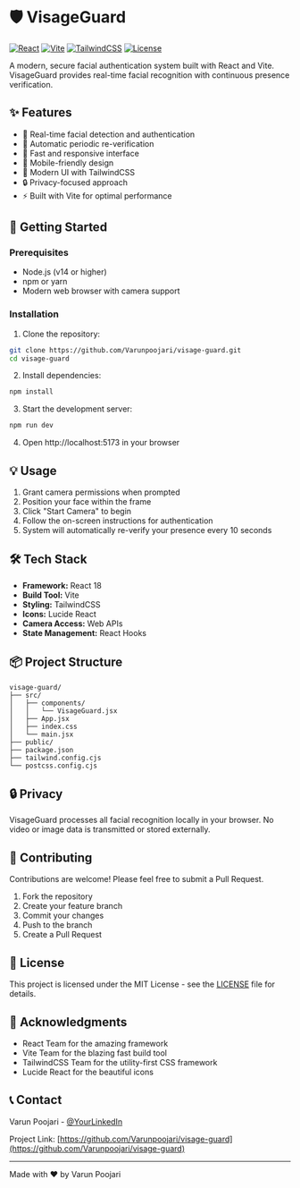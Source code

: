 # 🛡️ VisageGuard

[![React](https://img.shields.io/badge/React-18.2.0-blue.svg)](https://reactjs.org/)
[![Vite](https://img.shields.io/badge/Vite-5.0-blueviolet.svg)](https://vitejs.dev/)
[![TailwindCSS](https://img.shields.io/badge/TailwindCSS-3.4.1-38B2AC.svg)](https://tailwindcss.com/)
[![License](https://img.shields.io/badge/License-MIT-green.svg)](LICENSE)

A modern, secure facial authentication system built with React and Vite. VisageGuard provides real-time facial recognition with continuous presence verification.


## ✨ Features

- 🎥 Real-time facial detection and authentication
- 🔄 Automatic periodic re-verification
- 🚀 Fast and responsive interface
- 📱 Mobile-friendly design
- 🎨 Modern UI with TailwindCSS
- 🔒 Privacy-focused approach
- ⚡ Built with Vite for optimal performance

## 🚀 Getting Started

### Prerequisites

- Node.js (v14 or higher)
- npm or yarn
- Modern web browser with camera support

### Installation

1. Clone the repository:
```bash
git clone https://github.com/Varunpoojari/visage-guard.git
cd visage-guard
```

2. Install dependencies:
```bash
npm install
```

3. Start the development server:
```bash
npm run dev
```

4. Open http://localhost:5173 in your browser

## 💡 Usage

1. Grant camera permissions when prompted
2. Position your face within the frame
3. Click "Start Camera" to begin
4. Follow the on-screen instructions for authentication
5. System will automatically re-verify your presence every 10 seconds

## 🛠️ Tech Stack

- **Framework:** React 18
- **Build Tool:** Vite
- **Styling:** TailwindCSS
- **Icons:** Lucide React
- **Camera Access:** Web APIs
- **State Management:** React Hooks

## 📦 Project Structure

```
visage-guard/
├── src/
│   ├── components/
│   │   └── VisageGuard.jsx
│   ├── App.jsx
│   ├── index.css
│   └── main.jsx
├── public/
├── package.json
├── tailwind.config.cjs
└── postcss.config.cjs
```

## 🔒 Privacy

VisageGuard processes all facial recognition locally in your browser. No video or image data is transmitted or stored externally.

## 🤝 Contributing

Contributions are welcome! Please feel free to submit a Pull Request.

1. Fork the repository
2. Create your feature branch
3. Commit your changes
4. Push to the branch
5. Create a Pull Request

## 📄 License

This project is licensed under the MIT License - see the [LICENSE](LICENSE) file for details.

## 🙏 Acknowledgments

- React Team for the amazing framework
- Vite Team for the blazing fast build tool
- TailwindCSS Team for the utility-first CSS framework
- Lucide React for the beautiful icons

## 📞 Contact

Varun Poojari - [@YourLinkedIn](https://www.linkedin.com/in/varunpoojari/)

Project Link: [https://github.com/Varunpoojari/visage-guard](https://github.com/Varunpoojari/visage-guard)

---
Made with ❤️ by Varun Poojari
